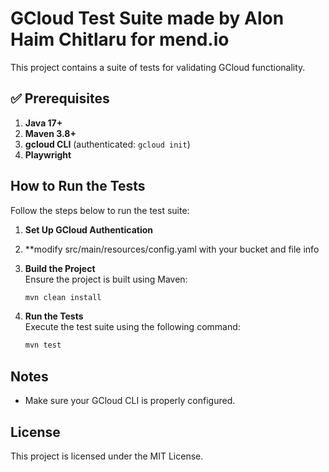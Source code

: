 # GCloud Test Suite made by Alon Haim Chitlaru for mend.io

This project contains a suite of tests for validating GCloud functionality.



## ✅ Prerequisites

1. **Java 17+**  
2. **Maven 3.8+**  
3. **gcloud CLI** (authenticated: `gcloud init`)
4. **Playwright**

## How to Run the Tests
Follow the steps below to run the test suite:
1. **Set Up GCloud Authentication**  
2. **modify  src/main/resources/config.yaml with your bucket and file info
3. **Build the Project**  
    Ensure the project is built using Maven:
    ```bash
    mvn clean install
    ```

4. **Run the Tests**  
    Execute the test suite using the following command:
    ```bash
    mvn test
    ```

## Notes
- Make sure your GCloud CLI is properly configured.

## License
This project is licensed under the MIT License.
